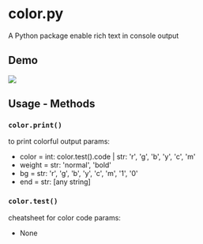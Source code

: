 # color.py
A Python package enable rich text in console output

## Demo
![](screenshot.png)

## Usage - Methods

### `color.print()`
to print colorful output
params:
- color = int: color.test().code | str: 'r', 'g', 'b', 'y', 'c', 'm'
- weight = str: 'normal', 'bold'
- bg = str: 'r', 'g', 'b', 'y', 'c', 'm', '1', '0'
- end = str: [any string]

### `color.test()`
cheatsheet for color code
params:
- None

